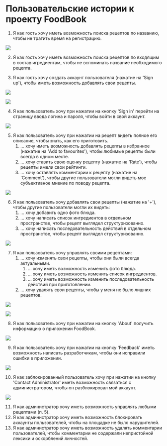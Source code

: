 # Пользовательские истории к проекту FoodBook

1.  Я как гость хочу иметь возможность поиска рецептов по названию, чтобы не тратить время на регистрацию.

![](Mockups/mockup_1.png)

2.  Я как гость хочу иметь возможность поиска рецептов по входящим в состав игредиентам, чтобы не вспоминать название необходимого рецепта.

3.  Я как гость хочу создать аккаунт пользователя (нажатие на 'Sign up'), чтобы иметь возможность добавлять свои рецепты.

![](Mockups/mockup_3.png)

![](Mockups/mockup_4.png)

4.  Я как пользователь хочу при нажатии на кнопку 'Sign in' перейти на страницу ввода логина и пароля, чтобы войти в свой аккаунт.

![](Mockups/mockup_5.png)

5.  Я как пользователь хочу при нажатии на рецепт видеть полное его описание, чтобы знать, как его приготовить.
    1.  ... хочу иметь возможность добавлять рецепты в избранное (нажатие на 'Add to favourites'), чтобы любимые рецепты были всегда в одном месте.
    2.  ... хочу ставить свою оценку рецепту (нажатие на 'Rate'), чтобы рецепты имели свои рейтинги.
    3.  ... хочу оставлять комментарии к рецепту (нажатие на 'Comment'), чтобы другие пользователи могли видеть мое субъективное мнение по поводу рецепта.

![](Mockups/mockup_2.png)

6.  Я как пользователь хочу добавлять свои рецепты (нажатие на '+'), чтобы другие пользователи могли их видеть:
     1.  ... хочу добавить одно фото блюда.
     2.  ... хочу написать список ингредиентов в отдельном пространстве, чтобы рецепт выглядел структуризованно.
     3.  ... хочу написать последовательность действий в отдельном пространстве, чтобы рецепт выглядел структуризованно.

![](Mockups/mockup_6.png)

7.  Я как пользователь хочу управлять своими рецептами:
    1.  ... хочу изменять свои рецепты, чтобы они были всегда актуальными.
        1.  ... хочу иметь возможность изменить фото блюда.
        2.  ... хочу иметь возможность изменить список ингредиентов.
        3.  ... хочу иметь возможность изменить последовательность действий при приготовлении.
    2.  ... хочу удалять свои рецепты, чтобы у меня не было лишних рецептов.

![](Mockups/mockup_7.png)

![](Mockups/mockup_8.png)

8.  Я как пользователь хочу при нажатии на кнопку 'About' получить информацию о приложении FoodBook.

![](Mockups/mockup_9.png)

9.  Я как пользователь хочу при нажатии на кнопку 'Feedback' иметь возможность написать разработчикам, чтобы они исправили ошибки в приложении.

![](Mockups/mockup_10.png)

10. Я как заблокированный пользователь хочу при нажатии на кнопку 'Contact Administrator' иметь возможность связаться с администратором, чтобы он разблокировал мой аккаунт.

![](Mockups/mockup_11.png)

11. Я как администратор хочу иметь возможность управлять любыми рецептами (п. 5).
12. Я как администратор хочу иметь возможность блокировать аккаунты пользователей, чтобы на площадке не было нарушителей.
13. Я как администратор хочу иметь возможность удалять комментарии пользователей, чтобы комментарии не содержали непристойной лексики и оскорблений личностей.